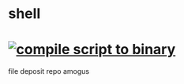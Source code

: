 # shell 
# [![compile script to binary](https://github.com/Joseos123/shell/actions/workflows/main.yml/badge.svg?branch=main)](https://github.com/Joseos123/shell/actions/workflows/main.yml)
file deposit repo
amogus
